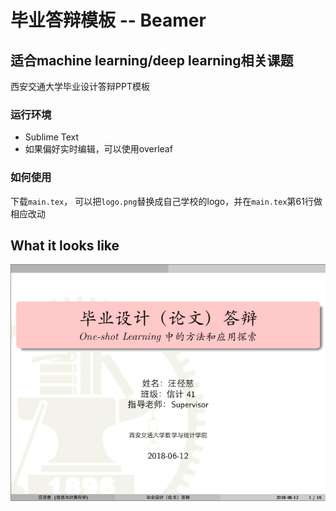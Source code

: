 # 毕业答辩模板 -- Beamer
## 适合machine learning/deep learning相关课题

西安交通大学毕业设计答辩PPT模板


### 运行环境

* Sublime Text
* 如果偏好实时编辑，可以使用overleaf


### 如何使用

下载`main.tex`， 可以把`logo.png`替换成自己学校的logo，并在`main.tex`第61行做相应改动



## What it looks like

![Cover](https://raw.githubusercontent.com/Jingciii/PPT_temp_XJTU/master/cover.png)





